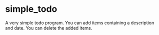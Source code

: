 # simple_todo

A very simple todo program.
You can add items containing a description and date.
You can delete the added items.
